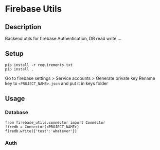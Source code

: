 # Firebase Utils

## Description
Backend utils for firebase
Authentication, DB read write ...

## Setup
```
pip install -r requirements.txt
pip install .
```

Go to firebase settings > Service accounts > Generate private key
Rename key to `<PROJECT_NAME>.json` and put it in keys folder

## Usage
### Database
```
from firebase_utils.connector import Connector
firedb = Connector(<PROJECT_NAME>)
firedb.write({'test':'whatever'})
```

### Auth
